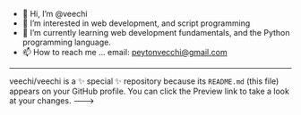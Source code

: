 - 👋 Hi, I’m @veechi
- 👀 I’m interested in web development, and script programming
- 🌱 I’m currently learning web development fundamentals, and the Python programming language.
- 📫 How to reach me ... email: peytonvecchi@gmail.com
---
veechi/veechi is a ✨ special ✨ repository because its `README.md` (this file) appears on your GitHub profile.
You can click the Preview link to take a look at your changes.
--->
